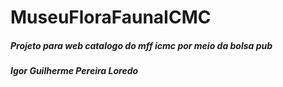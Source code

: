 # MuseuFloraFaunaICMC
<h5> Projeto para web catalogo do mff icmc por meio da bolsa pub <h5>


Igor Guilherme Pereira Loredo
